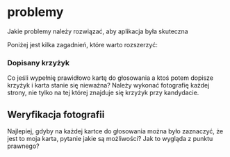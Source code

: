 # problemy
Jakie problemy należy rozwiązać, aby aplikacja była skuteczna


Poniżej jest kilka zagadnień, które warto rozszerzyć:

### Dopisany krzyżyk

Co jeśli wypełnię prawidłowo kartę do głosowania a ktoś potem dopisze krzyżyk i karta stanie się nieważna?
Należy wykonać fotografię każdej strony, nie tylko na tej której znajduje się krzyżyk przy kandydacie.


## Weryfikacja fotografii
Najlepiej, gdyby na każdej kartce do głosowania można było zaznaczyć, że jest to moja karta, pytanie jakie są możliwości?
Jak to wygląda z punktu prawnego?



